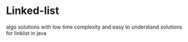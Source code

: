 # Linked-list
algo solutions with low time complexity and easy to understand solutions for linklist in java
